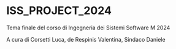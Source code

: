 # ISS_PROJECT_2024
Tema finale del corso di Ingegneria dei Sistemi Software M 2024

A cura di Corsetti Luca, de Respinis Valentina, Sindaco Daniele
